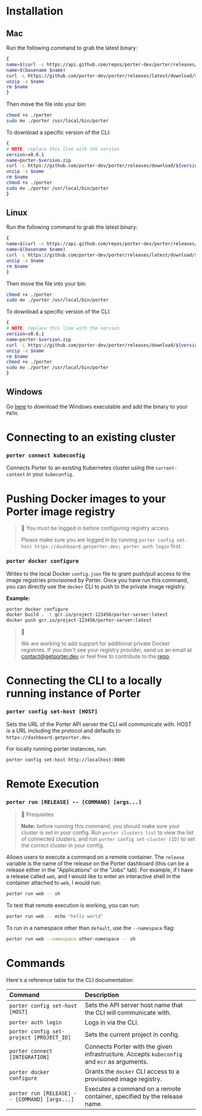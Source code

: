 # Installation
## Mac 
Run the following command to grab the latest binary:

```sh
{
name=$(curl -s https://api.github.com/repos/porter-dev/porter/releases/latest | grep "browser_download_url.*/porter_.*_Darwin_x86_64\.zip" | cut -d ":" -f 2,3 | tr -d \")
name=$(basename $name)
curl -L https://github.com/porter-dev/porter/releases/latest/download/$name --output $name
unzip -a $name
rm $name
}
```

Then move the file into your bin:

```sh
chmod +x ./porter
sudo mv ./porter /usr/local/bin/porter
```

To download a specific version of the CLI:

```sh
{
# NOTE: replace this line with the version
version=v0.6.1
name=porter-$version.zip
curl -L https://github.com/porter-dev/porter/releases/download/${version}/porter_${version}_Darwin_x86_64.zip --output $name
unzip -a $name
rm $name
chmod +x ./porter
sudo mv ./porter /usr/local/bin/porter
}
```

## Linux

Run the following command to grab the latest binary:

```sh
{
name=$(curl -s https://api.github.com/repos/porter-dev/porter/releases/latest | grep "browser_download_url.*/porter_.*_Linux_x86_64\.zip" | cut -d ":" -f 2,3 | tr -d \")
name=$(basename $name)
curl -L https://github.com/porter-dev/porter/releases/latest/download/$name --output $name
unzip -a $name
rm $name
}
```

Then move the file into your bin:

```sh
chmod +x ./porter
sudo mv ./porter /usr/local/bin/porter
```


To download a specific version of the CLI:

```sh
{
# NOTE: replace this line with the version
version=v0.6.1
name=porter-$version.zip
curl -L https://github.com/porter-dev/porter/releases/download/${version}/porter_${version}_Linux_x86_64.zip --output $name
unzip -a $name
rm $name
chmod +x ./porter
sudo mv ./porter /usr/local/bin/porter
}
```

## Windows

Go [here](https://github.com/porter-dev/porter/releases/latest/download/porter_0.1.0-beta.1_Windows_x86_64.zip) to download the Windows executable and add the binary to your `PATH`.

# Connecting to an existing cluster
### `porter connect kubeconfig`
Connects Porter to an existing Kubernetes cluster using the `current-context` in your `kubeconfig`.

# Pushing Docker images to your Porter image registry

> 🚧 You must be logged in before configuring registry access
> 
> Please make sure you are logged in by running `porter config set-host https://dashboard.getporter.dev; porter auth login` first.

### `porter docker configure`

Writes to the local Docker `config.json` file to grant push/pull access to the image registries provisioned by Porter. Once you have run this command, you can directly use the `docker` CLI to push to the private image registry.

**Example:**

```sh
porter docker configure
docker build . -t gcr.io/project-123456/porter-server:latest
docker push gcr.io/project-123456/porter-server:latest
```

> 📘
>
> We are working to add support for additional private Docker registries. If you don't see your registry provider, send us an email at [contact@getporter.dev](mailto:contact@getporter.dev) or feel free to contribute to the [repo](https://github.com/porter-dev/porter).

# Connecting the CLI to a locally running instance of Porter

### `porter config set-host [HOST]`

Sets the URL of the Porter API server the CLI will communicate with. HOST is a URL including the protocol and defaults to `https://dashboard.getporter.dev`. 

For locally running porter instances, run:

```sh
porter config set-host http://localhost:8080
```

# Remote Execution
### `porter run [RELEASE] -- [COMMAND] [args...]`

> 🚧 Prequisites
> 
> **Note:** before running this command, you should make sure your cluster is set in your config. Run `porter clusters list` to view the list of connected clusters, and run `porter config set-cluster [ID]` to set the correct cluster in your config.

Allows users to execute a command on a remote container. The `release` variable is the name of the release on the Porter dashboard (this can be a release either in the "Applications" or the "Jobs" tab). For example, if I have a release called `web`, and I would like to enter an interactive shell in the container attached to `web`, I would run:

```sh
porter run web -- sh
```
 
To test that remote execution is working, you can run:

```sh
porter run web -- echo "hello world"
```

To run in a namespace other than `default`, use the `--namespace` flag:

```sh
porter run web --namespace other-namespace -- sh
```

# Commands

Here's a reference table for the CLI documentation:

| Command | Description |
|:------- |:------------|
| `porter config set-host [HOST]` | Sets the API server host name that the CLI will communicate with. |
| `porter auth login` | Logs in via the CLI. |
| `porter config set-project [PROJECT_ID]` | Sets the current project in config. |
| `porter connect [INTEGRATION]` | Connects Porter with the given infrastructure. Accepts `kubeconfig` and `ecr` as arguments. |
| `porter docker configure` | Grants the `docker` CLI access to a provisioned image registry. |
| `porter run [RELEASE] -- [COMMAND] [args...]` | Executes a command on a remote container, specified by the release name. |
